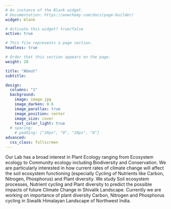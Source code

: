 ```yaml
---
# An instance of the Blank widget.
# Documentation: https://wowchemy.com/docs/page-builder/
widget: blank

# Activate this widget? true/false
active: true

# This file represents a page section.
headless: true

# Order that this section appears on the page.
weight: 20

title: "About"
subtitle:

design:
  columns: "1"
  background:
    image: image.jpg
    image_darken: 0.6
    image_parallax: true
    image_position: center
    image_size: cover
    text_color_light: true
  # spacing:
    # padding: ["20px", "0", "20px", "0"]
advanced:
  css_class: fullscreen
---
```

Our Lab has a broad interest in Plant Ecology ranging from Ecosystem ecology to Community ecology including Biodiversity and Conservation. We are particularly interested in how current rates of climate change will affect the soil ecosystem functioning (especially Cycling of Nutrients like Carbon, Nitrogen, Phosphorus) and Plant diversity. We study Soil ecosystem processes, Nutrient cycling and Plant diversity to predict the possible impacts of future Climate Change in Shivalik Landscape. Currently we are working on importance of plant diversity Carbon, Nitrogen and Phosphorus cycling in Siwalik Himalayan Landscape of Northwest India.
